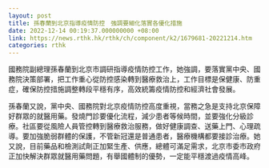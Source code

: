 ```yaml
---
layout: post
title: 孫春蘭到北京指導疫情防控　強調要細化落實各優化措施
date: 2022-12-14 00:19:37.000000000 +08:00
link: https://news.rthk.hk/rthk/ch/component/k2/1679681-20221214.htm
categories: rthk
---
```


國務院副總理孫春蘭到北京市調研指導疫情防控工作，她強調，要落實黨中央、國務院決策部署，把工作重心從防控感染轉到醫療救治上，工作目標是保健康、防重症，確保防控措施調整轉段平穩有序，高效統籌疫情防控和經濟社會發展。

孫春蘭又說，黨中央、國務院對北京疫情防控高度重視，當務之急是支持北京保障好群眾的就醫用藥。發燒門診要優化流程，減少患者等候時間，並要強化分級診療。社區要從風險人員管控轉到醫療救治服務，做好健康調查、送藥上門、心理疏導。要加強脆弱群體的保護，不管新冠還是普通患者，醫療機構都要接診治療。她又說，目前藥品和檢測試劑正加緊生產、供應，總體可滿足需求，北京市委市政府正加快解決群眾就醫用藥問題，有舉國體制的優勢，一定能平穩渡過疫情高峰。
